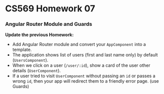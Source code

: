 # CS569 Homework 07
### Angular Router Module and Guards
**Update the previous Homework:**
* Add Angular Router module and convert your `AppComponent` into a template.
* The application shows list of users (first and last name only) by default (`UsersComponent`).
* When we click on a user (`/user/:id`), show a card of the user other details (`UserComponent`).
* If a user tried to visit `UserComponent` without passing an `id` or passes a wrong `id`, then your app will redirect them to a friendly error page. (use Guards)

